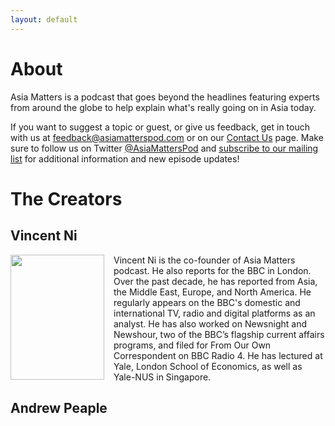 ```yaml
---
layout: default
---
```


# About

Asia Matters is a podcast that goes beyond the headlines featuring experts from around the globe to help explain what's really going on in Asia today.

If you want to suggest a topic or guest, or give us feedback, get in touch with us at feedback@asiamatterspod.com or on our [Contact Us](/contact) page. Make sure to follow us on Twitter [@AsiaMattersPod](https://twitter.com/AsiaMattersPod) and [subscribe to our mailing list](http://eepurl.com/ha1Ran) for additional information and new episode updates!

# The Creators

## Vincent Ni

<html>
<head>
<style>
img {
  float: left;
}
</style>
</head>
<body>

<p><img src="https://user-images.githubusercontent.com/67763587/94476153-ed17c180-0184-11eb-88b5-9baf0695faf9.png"
 style="width:150px;height:200px;margin-right:15px;">

Vincent Ni is the co-founder of Asia Matters podcast. He also reports for the BBC in London. Over the past decade, he has reported from Asia, the Middle East, Europe, and North America. He regularly appears on the BBC's domestic and international TV, radio and digital platforms as an analyst. He has also worked on Newsnight and Newshour, two of the BBC’s flagship current affairs programs, and filed for From Our Own Correspondent on BBC Radio 4. He has lectured at Yale, London School of Economics, as well as Yale-NUS in Singapore. </p>

</body>
</html>

## Andrew Peaple
